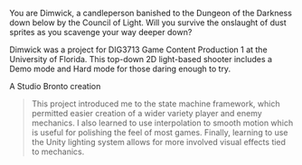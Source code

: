 You are Dimwick, a candleperson banished to the Dungeon of the Darkness down below by the Council of Light. Will you survive the onslaught of dust sprites as you scavenge your way deeper down?

Dimwick was a project for DIG3713 Game Content Production 1 at the University of Florida. This top-down 2D light-based shooter includes a Demo mode and Hard mode for those daring enough to try.

A Studio Bronto creation

> This project introduced me to the state machine framework, which permitted easier creation of a wider variety player and enemy mechanics. I also learned to use interpolation to smooth motion which is useful for polishing the feel of most games. Finally, learning to use the Unity lighting system allows for more involved visual effects tied to mechanics.
